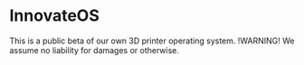 # InnovateOS
This is a public beta of our own 3D printer operating system. !WARNING! We assume no liability for damages or otherwise.
